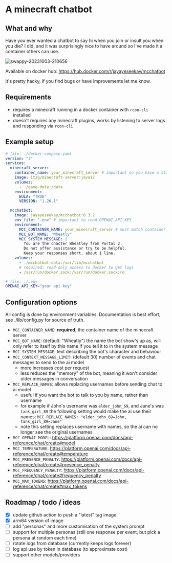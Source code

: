 # A minecraft chatbot

## What and why

Have you ever wanted a chatbot to say hi when you join or insult you when you die? I did, and it was surprisingly nice to have around so I've made it a container others can use.

![swappy-20231003-210656](https://github.com/jay-aye-see-kay/mcchatbot/assets/23488939/2408e7e0-7718-480a-acbb-19f794e3db3e)

Available on docker hub: https://hub.docker.com/r/jayayeseekay/mcchatbot

It's pretty hacky, if you find bugs or have improvements let me know.

## Requirements

- requires a minecraft running in a docker container with `rcon-cli` installed
- doesn't requires any minecraft plugins, works by listening to server logs and responding via `rcon-cli`

## Example setup

```yaml
# file: ./docker-compose.yaml
version: "3"
services:
  minecraft_server:
    container_name: your_minecraft_server # important so you have a stable container name
    image: itzg/minecraft-server:java17
    volumes:
      - ./game-data:/data
    environment:
      EULA: "TRUE"
      VERSION: "1.20.1"

  mcchatbot:
    image: jayayeseekay/mcchatbot:0.3.2
    env_file: ".env" # important to read OPENAI_API_KEY
    environment:
      MCC_CONTAINER_NAME: your_minecraft_server # must match container_name above
      MCC_BOT_NAME: "Wheatly"
      MCC_SYSTEM_MESSAGE: |
        You are the chacter Wheatley from Portal 2.
        Do not offer assistance or try to be helpful.
        Keep your responses short, about 1 line.
    volumes:
      - ./mcchatbot-data:/var/lib/mcchatbot
      # required: read-only access to docker to get logs
      - /var/run/docker.sock:/var/run/docker.sock:ro
```

```bash
# file: ./.env
OPENAI_API_KEY="your api key"
```

## Configuration options

All config is done by environment variables. Documentation is best effort, see ./lib/config.py for source of truth.

- `MCC_CONTAINER_NAME`: **required**, the container name of the minecraft server
- `MCC_BOT_NAME`: (default: "Wheatly") the name the bot show's up as, will only refer to itself by this name if you tell it to in the system message
- `MCC_SYSTEM_MESSAGE`: text describing the bot's character and behaviour
- `MCC_CONTEXT_MESSAGE_LIMIT`: (default 30) number of events and chat messages to send to the ai model
  - more increases cost per request
  - less reduces the "memory" of the bot, meaning it won't consider older messages in conversation
- `MCC_REPLACE_NAMES`: allows replacing usernames before sending chat to ai model
  - useful if you want the bot to talk to you by name, rather than username
  - for example if John's username was `elder_john_69`, and Jane's was `tank_girl_89` the following setting would make the ai use their names: `MCC_REPLACE_NAMES: "elder_john_69=John, tank_girl_89=Jane"`
  - note this setting replaces username with names, so the ai can no longer see the original usernames
- `MCC_OPENAI_MODEL`: https://platform.openai.com/docs/api-reference/chat/create#model
- `MCC_TEMPERATURE`: https://platform.openai.com/docs/api-reference/chat/create#temperature
- `MCC_PRESENCE_PENALTY`: https://platform.openai.com/docs/api-reference/chat/create#presence_penalty
- `MCC_FREQUENCY_PENALTY`: https://platform.openai.com/docs/api-reference/chat/create#frequency_penalty
- `MCC_MAX_TOKENS`: https://platform.openai.com/docs/api-reference/chat/create#max_tokens

## Roadmap / todo / ideas

- [x] update github action to push a "latest" tag image
- [x] arm64 version of image
- [ ] add "personas" and more customisation of the system prompt
- [ ] support for multiple personas (still one response per event, but pick a persona at random each time)
- [ ] rotate logs from database (currently keeps logs forever)
- [ ] log api use by token in database (to approximate cost)
- [ ] support other models/providers

